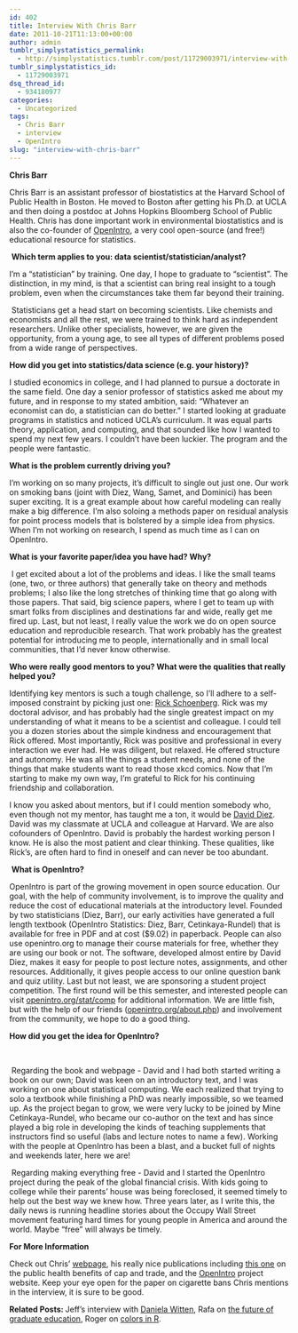 ```yaml
---
id: 402
title: Interview With Chris Barr
date: 2011-10-21T11:13:00+00:00
author: admin
tumblr_simplystatistics_permalink:
  - http://simplystatistics.tumblr.com/post/11729003971/interview-with-chris-barr
tumblr_simplystatistics_id:
  - 11729003971
dsq_thread_id:
  - 934180977
categories:
  - Uncategorized
tags:
  - Chris Barr
  - interview
  - OpenIntro
slug: "interview-with-chris-barr"
---
```

<p class="MsoNormal">
  <strong>Chris Barr</strong>
</p>

<p class="MsoNormal">
  <span>Chris Barr is an assistant professor of biostatistics at the Harvard School of Public Health in Boston. He moved to Boston after getting his Ph.D. at UCLA and then doing a postdoc at Johns Hopkins Bloomberg School of Public Health. Chris has done important work in environmental biostatistics and is also the co-founder of <a href="http://www.openintro.org/" target="_blank"><span>OpenIntro</span></a>, a very cool open-source (and free!) educational resource for statistics.<span>  </span></span>
</p>

<!-- more -->

<p class="MsoNormal">
  <span> </span><strong><span>Which term applies to you: data scientist/statistician/analyst?</span></strong>
</p>

<p class="MsoNormal">
  I&#8217;m a &#8220;statistician&#8221; by training. One day, I hope to graduate to &#8220;scientist&#8221;. The distinction, in my mind, is that a scientist can bring real insight to a tough problem, even when the circumstances take them far beyond their training.
</p>

<p class="MsoNormal">
  <span><span> </span></span>Statisticians get a head start on becoming scientists. Like chemists and economists and all the rest, we were trained to think hard as independent researchers. Unlike other specialists, however, we are given the opportunity, from a young age, to see all types of different problems posed from a wide range of perspectives.
</p>

<p class="MsoNormal">
  <strong><span>How did you get into statistics/data science (e.g. your history)?</span></strong>
</p>

<p class="MsoNormal">
  I studied economics in college, and I had planned to pursue a doctorate in the same field. One day a senior professor of statistics asked me about my future, and in response to my stated ambition, said: &#8220;Whatever an economist can do, a statistician can do better.&#8221; I started looking at graduate programs in statistics and noticed UCLA&#8217;s curriculum. It was equal parts theory, application, and computing, and that sounded like how I wanted to spend my next few years. I couldn&#8217;t have been luckier. The program and the people were fantastic.
</p>

<p class="MsoNormal">
  <strong><span>What is the problem currently driving you?</span></strong>
</p>

<p class="MsoNormal">
  I&#8217;m working on so many projects, it&#8217;s difficult to single out just one. Our work on smoking bans (joint with Diez, Wang, Samet, and Dominici) has been super exciting. It is a great example about how careful modeling can really make a big difference. I&#8217;m also soloing a methods paper on residual analysis for point process models that is bolstered by a simple idea from physics. When I&#8217;m not working on research, I spend as much time as I can on OpenIntro.
</p>

<p class="MsoNormal">
  <strong><span>What is your favorite paper/idea you have had? Why?</span></strong>
</p>

<p class="MsoNormal">
  <span> </span>I get excited about a lot of the problems and ideas. I like the small teams (one, two, or three authors) that generally take on theory and methods problems; I also like the long stretches of thinking time that go along with those papers. That said, big science papers, where I get to team up with smart folks from disciplines and destinations far and wide, really get me fired up. Last, but not least, I really value the work we do on open source education and reproducible research. That work probably has the greatest potential for introducing me to people, internationally and in small local communities, that I&#8217;d never know otherwise.
</p>

<p class="MsoNormal">
  <strong><span>Who were really good mentors to you? What were the qualities that really helped you?</span></strong>
</p>

<p class="MsoNormal">
  Identifying key mentors is such a tough challenge, so I&#8217;ll adhere to a self-imposed constraint by picking just one: <a href="http://www.stat.ucla.edu/~frederic/" target="_blank">Rick Schoenberg</a>. Rick was my doctoral advisor, and has probably had the single greatest impact on my understanding of what it means to be a scientist and colleague. I could tell you a dozen stories about the simple kindness and encouragement that Rick offered. Most importantly, Rick was positive and professional in every interaction we ever had. He was diligent, but relaxed. He offered structure and autonomy. He was all the things a student needs, and none of the things that make students want to read those xkcd comics. Now that I&#8217;m starting to make my own way, I&#8217;m grateful to Rick for his continuing friendship and collaboration.
</p>

<p class="MsoNormal">
  I know you asked about mentors, but if I could mention somebody who, even though not my mentor, has taught me a ton, it would be <a href="http://www.ddiez.com/" target="_blank">David Diez</a>. David was my classmate at UCLA and colleague at Harvard. We are also cofounders of OpenIntro. David is probably the hardest working person I know. He is also the most patient and clear thinking. These qualities, like Rick&#8217;s, are often hard to find in oneself and can never be too abundant.
</p>

<p class="MsoNormal">
  <span><span> </span></span><strong><span>What is OpenIntro?</span></strong>
</p>

<p class="MsoNormal">
  <span>OpenIntro is part of the growing movement in open source education. Our goal, with the help of community involvement, is to improve the quality and reduce the cost of educational materials at the introductory level. Founded by two statisticians (Diez, Barr), our early activities have generated a full length textbook (OpenIntro Statistics: Diez, Barr, Cetinkaya-Rundel) that is available for free in PDF and at cost ($9.02) in paperback. People can also use openintro.org to manage their course materials for free, whether they are using our book or not. The software, developed almost entire by David Diez, makes it easy for people to post lecture notes, assignments, and other resources. Additionally, it gives people access to our online question bank and quiz utility. Last but not least, we are sponsoring a student project competition. The first round will be this semester, and interested people can visit <a href="http://www.openintro.org/stat/comp.php" target="_blank">openintro.org/stat/comp</a> for additional information. We are little fish, but with the help of our friends (<a href="http://openintro.org/about.php" target="_blank">openintro.org/about.php</a>) and involvement from the community, we hope to do a good thing.</span>
</p>

<p class="MsoNormal">
  <strong><span>How did you get the idea for OpenIntro?</span></strong>
</p>

<p class="MsoNormal">
  <span> </span>
</p>

<p class="MsoNormal">
  <span><span> </span></span>Regarding the book and webpage - David and I had both started writing a book on our own; David was keen on an introductory text, and I was working on one about statistical computing. We each realized that trying to solo a textbook while finishing a PhD was nearly impossible, so we teamed up. As the project began to grow, we were very lucky to be joined by Mine Cetinkaya-Rundel, who became our co-author on the text and has since played a big role in developing the kinds of teaching supplements that instructors find so useful (labs and lecture notes to name a few). Working with the people at OpenIntro has been a blast, and a bucket full of nights and weekends later, here we are!
</p>

<p class="MsoNormal">
  <span><span> </span></span>Regarding making everything free - David and I started the OpenIntro project during the peak of the global financial crisis. With kids going to college while their parents&#8217; house was being foreclosed, it seemed timely to help out the best way we knew how. Three years later, as I write this, the daily news is running headline stories about the Occupy Wall Street movement featuring hard times for young people in America and around the world. Maybe &#8220;free&#8221; will always be timely.
</p>

<p class="MsoNormal">
  <strong><span>For More Information</span></strong>
</p>

<p class="MsoNormal">
  <span>Check out Chris&#8217; </span><a href="http://www.hsph.harvard.edu/faculty/christopher-barr/publications/" target="_blank">webpage</a><span>, his really nice publications including </span><a href="http://jama.ama-assn.org/content/303/1/69.extract" target="_blank">this one</a><span> on the public health benefits of cap and trade, and the </span><a href="http://www.openintro.org/" target="_blank">OpenIntro</a><span> project website. Keep your eye open for the paper on </span><span>cigarette</span><span> bans Chris mentions in the interview, it is sure to be good. </span>
</p>

<p class="MsoNormal">
  <strong>Related Posts: </strong>Jeff&#8217;s interview with <a href="http://simplystatistics.tumblr.com/post/11436138110/interview-with-daniela-witten" target="_blank">Daniela Witten</a>, Rafa on <a href="http://simplystatistics.tumblr.com/post/10764298034/the-future-of-graduate-education" target="_blank">the future of graduate education</a>, Roger on <a href="http://simplystatistics.tumblr.com/post/11573348494/colors-in-r" target="_blank">colors in R</a>.
</p>

<!--EndFragment-->
